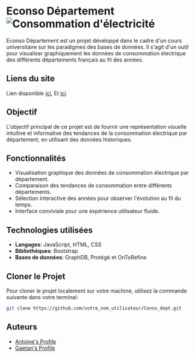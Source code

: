 # Econso Département ![Consommation d'électricité](https://www.lenergietoutcompris.fr/uploads/images/consommation-electricite.jpg)

Econso Département est un projet développé dans le cadre d'un cours universitaire sur les paradigmes des bases de données. Il s'agit d'un outil pour visualiser graphiquement les données de consommation électrique des différents départements français au fil des années.

## Liens du site 

Lien disponible [ici](https://e-conso-dep.thomasgllt.fr/),
Et [ici](http://wavechatapi.ddns.net/conso_dept/).

## Objectif

L'objectif principal de ce projet est de fournir une représentation visuelle intuitive et informative des tendances de la consommation électrique par département, en utilisant des données historiques.

## Fonctionnalités

- Visualisation graphique des données de consommation électrique par département.
- Comparaison des tendances de consommation entre différents départements.
- Sélection interactive des années pour observer l'évolution au fil du temps.
- Interface conviviale pour une expérience utilisateur fluide.

## Technologies utilisées

- **Langages**: JavaScript, HTML, CSS
- **Bibliothèques**: Bootstrap
- **Bases de données**: GraphDB, Protégé et OnToRefine

## Cloner le Projet

Pour cloner le projet localement sur votre machine, utilisez la commande suivante dans votre terminal:

```bash
git clone https://github.com/votre_nom_utilisateur/Conso_dept.git
```

## Auteurs
- [Antoine's Profile](lien_vers_profil_Antoine)
- [Gaetan's Profile](lien_vers_profil_Gaetan)
